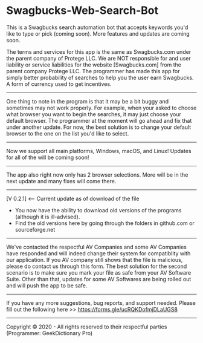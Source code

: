 # Swagbucks-Web-Search-Bot
This is a Swagbucks search automation bot that accepts keywords you'd like to type or pick (coming soon). More features and updates are coming soon. 

The terms and services for this app is the same as Swagbucks.com under the parent company of Protege LLC. 
We are NOT responsible for and user liability or service liabilities for the website [Swagbucks.com] from the parent company Protege LLC. The programmer has made this app for simply better probability of searches to help you the user earn Swagbucks. A form of currency used to get incentives. 
__________
One thing to note in the program is that it may be a bit buggy and sometimes may not work properly. For example, when your asked to choose what browser you want to begin the searches, it may just choose your default browser. The programmer at the moment will go ahead and fix that under another update. For now, the best solution is to change your default browser to the one on the list you'd like to select. 
__________ 
Now we support all main platforms, Windows, macOS, and Linux! Updates for all of the will be coming soon! 
__________
The app also right now only has 2 browser selections. More will be in the next update and many fixes will come there. 
__________
[V 0.2.1] <-- Current update as of download of the file 
 - You now have the ability to download old versions of the programs (although it is ill-advised). 
  - Find the old versions here by going through the folders in github.com or sourceforge.net 
__________
We've contacted the respectful AV Companies and some AV Companies have responded and will indeed change their system for compatiblity with our application. If you AV company still shows that the file is malicious, please do contact us through this form. The best solution for the second scenario is to make sure you mark your file as safe from your AV Software Suite. Other than that, updates for some AV Softwares are being rolled out and will push the app to be safe. 
_________
If you have any more suggestions, bug reports, and support needed. Please fill out the following here >> https://forms.gle/ucRQKDofmjDLaUGS8
___________
Copyright © 2020 - All rights reserved to their respectful parties (Programmer: GeekDictionary Pro) 
